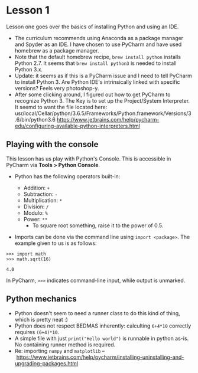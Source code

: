 # Lesson 1

Lesson one goes over the basics of installing Python and using an IDE.
* The curriculum recommends using Anaconda as a package manager and Spyder as an IDE. I have chosen to use PyCharm and have used homebrew as a package manager.
* Note that the default homebrew recipe, `brew install python` installs Python 2.7. It seems that `brew install python3` is needed to install Python 3.x.
* Update: it seems as if this is a PyCharm issue and I need to tell PyCharm to install Python 3. Are Python IDE's intrinsically linked with specific versions? Feels very photoshop-y.
* After some clicking around, I figured out how to get PyCharm to recognize Python 3. The Key is to set up the Project/System Interpreter. It seemd to want the file located here: usr/local/Cellar/python/3.6.5/Frameworks/Python.framework/Versions/3.6/bin/python3.6 https://www.jetbrains.com/help/pycharm-edu/configuring-available-python-interpreters.html


## Playing with the console
This lesson has us play with Python's Console. This is accessible in PyCharm via **Tools > Python Console**.

* Python has the following operators built-in:
  * Addition: `+`
  * Subtraction: `-`
  * Multiplication: `*`
  * Division: `/`
  * Modulo: `%`
  * Power: `**`
     * To square root something, raise it to the power of 0.5.


* Imports can be done via the command line using `import <package>`. The example given to us is as follows:

```
>>> import math
>>> math.sqrt(16)

4.0
```

In PyCharm, `>>>` indicates command-line input, while output is unmarked.


## Python mechanics

* Python doesn't seem to need a runner class to do this kind of thing, which is pretty neat :)
* Python does not respect BEDMAS inherently: calculting `6+4*10` correctly requires `(6+4)*10`.
* A simple file with just `print("Hello world")` is runnable in python as-is. No containing runner method is required.
* Re: importing `numpy` and `matplotlib` – https://www.jetbrains.com/help/pycharm/installing-uninstalling-and-upgrading-packages.html
